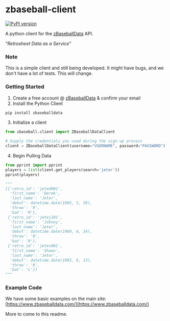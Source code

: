 # zbaseball-client
[![PyPI version](https://badge.fury.io/py/zbaseballdata.svg)](https://badge.fury.io/py/zbaseballdata)

A python client for the [zBaseballData](https://www.zbaseballdata.com/) API.

*"Retrosheet Data as a Service"*

### Note
This is a simple client and still being developed. It might have bugs, and we don't have a lot of tests. This will change. 

### Getting Started
1. Create a free account @ [zBaseballData](https://www.zbaseballdata.com/) & confirm your email
2. Install the Python Client
```bash
pip install zbaseballdata
```
3. Initialize a client
```python
from zbaseball.client import ZBaseballDataClient

# Supply the credentials you used during the sign-up process
client = ZBaseballDataClient(username="USERNAME", password="PASSWORD")
```
4. Begin Pulling Data
```python
from pprint import pprint
players = list(client.get_players(search='jeter'))
pprint(players)

"""
[{'retro_id': 'jeted001',
  'first_name': 'Derek',
  'last_name': 'Jeter',
  'debut': datetime.date(1995, 5, 29),
  'throw': 'R',
  'bat': 'R'},
 {'retro_id': 'jetej101',
  'first_name': 'Johnny',
  'last_name': 'Jeter',
  'debut': datetime.date(1969, 6, 14),
  'throw': 'R',
  'bat': 'R'},
 {'retro_id': 'jetes001',
  'first_name': 'Shawn',
  'last_name': 'Jeter',
  'debut': datetime.date(1992, 6, 13),
  'throw': 'R',
  'bat': 'L'}]
"""
```

### Example Code
We have some basic examples on the main site: [https://www.zbaseballdata.com/](https://www.zbaseballdata.com/)

More to come to this readme. 
